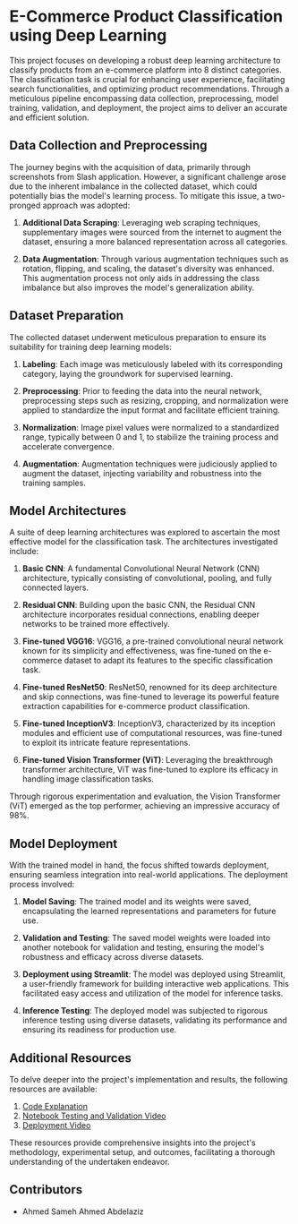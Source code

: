 # E-Commerce Product Classification using Deep Learning

This project focuses on developing a robust deep learning architecture to classify products from an e-commerce platform into 8 distinct categories. The classification task is crucial for enhancing user experience, facilitating search functionalities, and optimizing product recommendations. Through a meticulous pipeline encompassing data collection, preprocessing, model training, validation, and deployment, the project aims to deliver an accurate and efficient solution.

## Data Collection and Preprocessing

The journey begins with the acquisition of data, primarily through screenshots from Slash application. However, a significant challenge arose due to the inherent imbalance in the collected dataset, which could potentially bias the model's learning process. To mitigate this issue, a two-pronged approach was adopted:

1. **Additional Data Scraping**: Leveraging web scraping techniques, supplementary images were sourced from the internet to augment the dataset, ensuring a more balanced representation across all categories.
   
2. **Data Augmentation**: Through various augmentation techniques such as rotation, flipping, and scaling, the dataset's diversity was enhanced. This augmentation process not only aids in addressing the class imbalance but also improves the model's generalization ability.

## Dataset Preparation

The collected dataset underwent meticulous preparation to ensure its suitability for training deep learning models:

1. **Labeling**: Each image was meticulously labeled with its corresponding category, laying the groundwork for supervised learning.
   
2. **Preprocessing**: Prior to feeding the data into the neural network, preprocessing steps such as resizing, cropping, and normalization were applied to standardize the input format and facilitate efficient training.
   
3. **Normalization**: Image pixel values were normalized to a standardized range, typically between 0 and 1, to stabilize the training process and accelerate convergence.
   
4. **Augmentation**: Augmentation techniques were judiciously applied to augment the dataset, injecting variability and robustness into the training samples.

## Model Architectures

A suite of deep learning architectures was explored to ascertain the most effective model for the classification task. The architectures investigated include:

1. **Basic CNN**: A fundamental Convolutional Neural Network (CNN) architecture, typically consisting of convolutional, pooling, and fully connected layers.
   
2. **Residual CNN**: Building upon the basic CNN, the Residual CNN architecture incorporates residual connections, enabling deeper networks to be trained more effectively.
   
3. **Fine-tuned VGG16**: VGG16, a pre-trained convolutional neural network known for its simplicity and effectiveness, was fine-tuned on the e-commerce dataset to adapt its features to the specific classification task.
   
4. **Fine-tuned ResNet50**: ResNet50, renowned for its deep architecture and skip connections, was fine-tuned to leverage its powerful feature extraction capabilities for e-commerce product classification.
   
5. **Fine-tuned InceptionV3**: InceptionV3, characterized by its inception modules and efficient use of computational resources, was fine-tuned to exploit its intricate feature representations.
   
6. **Fine-tuned Vision Transformer (ViT)**: Leveraging the breakthrough transformer architecture, ViT was fine-tuned to explore its efficacy in handling image classification tasks.

Through rigorous experimentation and evaluation, the Vision Transformer (ViT) emerged as the top performer, achieving an impressive accuracy of 98%.

## Model Deployment

With the trained model in hand, the focus shifted towards deployment, ensuring seamless integration into real-world applications. The deployment process involved:

1. **Model Saving**: The trained model and its weights were saved, encapsulating the learned representations and parameters for future use.
   
2. **Validation and Testing**: The saved model weights were loaded into another notebook for validation and testing, ensuring the model's robustness and efficacy across diverse datasets.
   
3. **Deployment using Streamlit**: The model was deployed using Streamlit, a user-friendly framework for building interactive web applications. This facilitated easy access and utilization of the model for inference tasks.
   
4. **Inference Testing**: The deployed model was subjected to rigorous inference testing using diverse datasets, validating its performance and ensuring its readiness for production use.

## Additional Resources

To delve deeper into the project's implementation and results, the following resources are available:

1. [Code Explanation](https://drive.google.com/file/d/1WTjTWTTW2LntxyUWlAmbOi5sDvM4IaJS/view?usp=sharing)
2. [Notebook Testing and Validation Video]([link_to_notebook_testing_video](https://drive.google.com/file/d/1u6YczEk59BMh3lEek6Atr-KCqB6vAPLA/view?usp=sharing))
3. [Deployment Video]([link_to_deployment_video](https://drive.google.com/file/d/1EkK_CCFc3tQZbK1TPSrDBXcCjJPMKsCC/view?usp=sharing))

These resources provide comprehensive insights into the project's methodology, experimental setup, and outcomes, facilitating a thorough understanding of the undertaken endeavor.

## Contributors

- Ahmed Sameh Ahmed Abdelaziz
